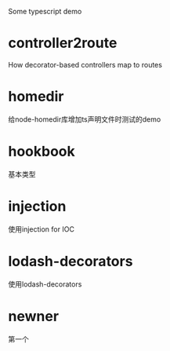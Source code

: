 Some typescript demo

# controller2route

How decorator-based controllers map to routes

# homedir

给node-homedir库增加ts声明文件时测试的demo

# hookbook

基本类型

# injection

使用injection for IOC

# lodash-decorators

使用lodash-decorators

# newner

第一个
